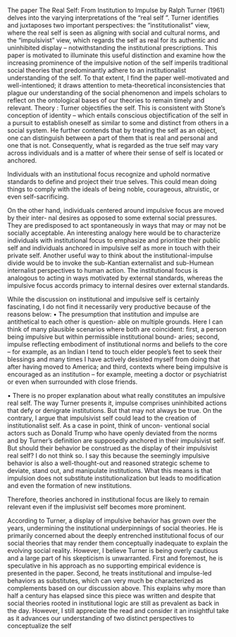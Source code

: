 
The paper The Real Self: From Institution to Impulse by Ralph Turner (1961) delves into the varying interpretations of the “real self ”. Turner
identifies and juxtaposes two important perspectives: the “institutionalist” view, where the real
self is seen as aligning with social and cultural norms, and the “impulsivist” view, which regards
the self as real for its authentic and uninhibited display – notwithstanding the institutional
prescriptions. This paper is motivated to illuminate this useful distinction and examine how the
increasing prominence of the impulsive notion of the self imperils traditional social theories
that predominantly adhere to an institutionalist understanding of the self. To that extent, I
find the paper well-motivated and well-intentioned; it draws attention to meta-theoretical
inconsistencies that plague our understanding of the social phenomenon and impels scholars
to reflect on the ontological bases of our theories to remain timely and relevant.
Theory : Turner objectifies the self. This is consistent with Stone’s conception of identity
– which entails conscious objectification of the self in a pursuit to establish oneself as similar
to some and distinct from others in a social system. He further contends that by treating the
self as an object, one can distinguish between a part of them that is real and personal and one
that is not. Consequently, what is regarded as the true self may vary across individuals and is a
matter of where their sense of self is located or anchored.

Individuals with an institutional focus recognize and uphold normative standards to define
and project their true selves. This could mean doing things to comply with the ideals of
being noble, courageous, altruistic, or even self-sacrificing.

On the other hand, individuals centered around impulsive focus are moved by their inter-
nal desires as opposed to some external social pressures. They are predisposed to act
spontaneously in ways that may or may not be socially acceptable.
An interesting analogy here would be to characterize individuals with institutional focus
to emphasize and prioritize their public self and individuals anchored in impulsive self as more
in touch with their private self. Another useful way to think about the institutional-impulse
divide would be to invoke the sub-Kantian externalist and sub-Humean internalist perspectives
to human action. The institutional focus is analogous to acting in ways motivated by external
standards, whereas the impulsive focus accords primacy to internal desires over external
standards.

While the discussion on institutional and impulsive self is certainly fascinating, I do not
find it necessarily very productive because of the reasons below:
• The presumption that institution and impulse are antithetical to each other is question-
able on multiple grounds. Here I can think of many plausible scenarios where both are
coincident: first, a person being impulsive but within permissible institutional bound-
aries; second, impulse reflecting embodiment of institutional norms and beliefs to the
core – for example, as an Indian I tend to touch elder people’s feet to seek their blessings
and many times I have actively desisted myself from doing that after having moved to
America; and third, contexts where being impulsive is encouraged as an institution – for
example, meeting a doctor or psychiatrist or even when surrounded with close friends.

• There is no proper explanation about what really constitutes an impulsive real self. The
way Turner presents it, impulse comprises uninhibited actions that defy or denigrate
institutions. But that may not always be true. On the contrary, I argue that impulsivist
self could lead to the creation of institutionalist self. As a case in point, think of uncon-
ventional social actors such as Donald Trump who have openly deviated from the norms
and by Turner’s definition are supposedly anchored in their impulsivist self. But should
their behavior be construed as the display of their impulsivist real self? I do not think
so. I say this because the seemingly impulsive behavior is also a well-thought-out and
reasoned strategic scheme to deviate, stand out, and manipulate institutions. What this
means is that impulsion does not substitute institutionalization but leads to modification
and even the formation of new institutions.

Therefore, theories anchored in institutional focus are likely to remain relevant even if
the implusivist self becomes more prominent.

According to Turner, a display of impulsive behavior has grown
over the years, undermining the institutional underpinnings of social theories. He is primarily
concerned about the deeply entrenched institutional focus of our social theories that may
render them conceptually inadequate to explain the evolving social reality.
However, I believe Turner is being overly cautious and a large part of his skepticism is
unwarranted. First and foremost, he is speculative in his approach as no supporting empirical
evidence is presented in the paper. Second, he treats institutional and impulse-led behaviors
as substitutes, which can very much be characterized as complements based on our discussion
above. This explains why more than half a century has elapsed since this piece was written
and despite that social theories rooted in institutional logic are still as prevalent as back in the
day. However, I still appreciate the read and consider it an insightful take as it advances our
understanding of two distinct perspectives to conceptualize the self
